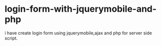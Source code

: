 login-form-with-jquerymobile-and-php
====================================

i have create login form using jquerymobile,ajax and php for server side script.
